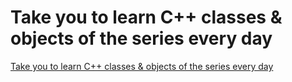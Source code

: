 # Take you to learn C++ classes & objects of the series every day
[Take you to learn C++ classes & objects of the series every day](https://aiwithcloud.com/2022/09/19/take_you_to_learn_c_classes__objects_of_the_series_every_day/)